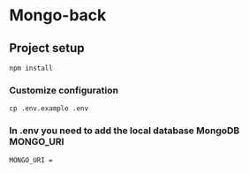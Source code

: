 # Mongo-back

## Project setup

```
npm install
```

### Customize configuration

```
cp .env.example .env
```

### In .env you need to add the local database MongoDB MONGO_URI

```
MONGO_URI =
```
